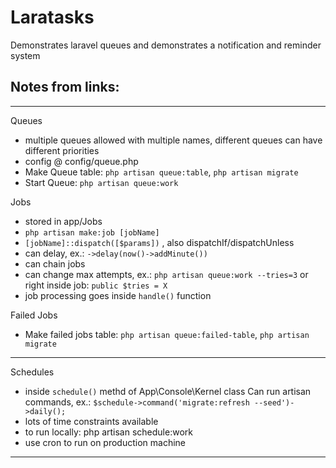 # Laratasks #

Demonstrates laravel queues and demonstrates a notification and reminder system


## Notes from links: ##
---

Queues
- multiple queues allowed with multiple names, different queues can have different priorities
- config @ config/queue.php
- Make Queue table: ```php artisan queue:table```, ```php artisan migrate```
- Start Queue:  ```php artisan queue:work```

Jobs
- stored in app/Jobs
- ```php artisan make:job [jobName]```
- ```[jobName]::dispatch([$params])``` , also dispatchIf/dispatchUnless
- can delay, ex.: ```->delay(now()->addMinute())```
- can chain jobs
- can change max attempts, ex.: ```php artisan queue:work --tries=3``` or right inside job: ```public $tries = X```
- job processing goes inside ```handle()``` function

Failed Jobs
- Make failed jobs table: ```php artisan queue:failed-table```, ```php artisan migrate```
---
Schedules
- inside ```schedule()``` methd of App\Console\Kernel class
Can run artisan commands, ex.: ```$schedule->command('migrate:refresh --seed')->daily();```
- lots of time constraints available
- to run locally: php artisan schedule:work
- use cron to run on production machine
---